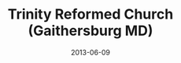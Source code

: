 ---
date: &id001 2013-06-09
end_date: null
location:
  address: Gaithersburg Middle School, 2 Teachers Way
  city: Gaithersburg
  state: MD
minister:
- end: null
  name: Ronald L. Beabout
  start: 2014-01-01
  type: Organizing Pastor
ministers:
- Ronald L. Beabout
name: Trinity Reformed Church
names:
- end: null
  name: Trinity Reformed Church
  start: 2013-06-09
origination_date: *id001
raw_data: "MD\nGaithersburg\nTrinity Reformed Church (June 9, 2013\u2013 )\n\
  Gaithersburg Middle School, 2 Teachers Way\nOrg. Pastor: Ronald L. Beabout, 2014\u2013"
received_from: null
states:
- MD
status:
  active: true
  end_date: null
  reason: null
  received_from: null
  withdrawal_to: null
title: Trinity Reformed Church (Gaithersburg MD)

---